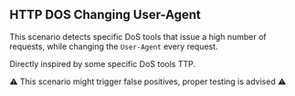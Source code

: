 ## HTTP DOS Changing User-Agent

This scenario detects specific DoS tools that issue a high number of requests, while changing the `User-Agent` every request.

Directly inspired by some specific DoS tools TTP.

:warning: This scenario might trigger false positives, proper testing is advised :warning:
